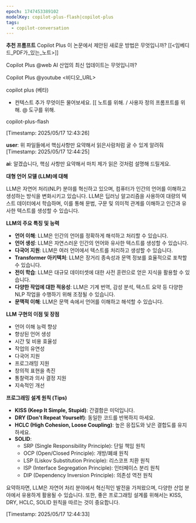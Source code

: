```yaml
---
epoch: 1747453389102
modelKey: copilot-plus-flash|copilot-plus
tags:
  - copilot-conversation
---
```



**추천 프롬프트**
Copilot Plus
이 논문에서 제안된 새로운 방법은 무엇입니까?
[[<임베디드_PDF가_있는_노트>]]

Copilot Plus
@web AI 산업의 최신 업데이트는 무엇입니까?

Copilot Plus
@youtube <비디오_URL>

copilot plus (베타)
+ 컨텍스트 추가
무엇이든 물어보세요. [[ 노트를 위해. / 사용자 정의 프롬프트를 위해. @ 도구를 위해.

copilot-plus-flash

[Timestamp: 2025/05/17 12:43:26]

**user**: 위 파일들에서 핵심사항만 요약해서 읽은사람처럼 굴 수 있게 알려줘
[Timestamp: 2025/05/17 12:44:25]

**ai**: 알겠습니다, 핵심 사항만 요약해서 마치 제가 읽은 것처럼 설명해 드릴게요.

**대형 언어 모델 (LLM)에 대해**

LLM은 자연어 처리(NLP) 분야를 혁신하고 있으며, 컴퓨터가 인간의 언어를 이해하고 생성하는 방식을 변화시키고 있습니다. LLM은 딥러닝 알고리즘을 사용하여 대량의 텍스트 데이터에서 학습하며, 이를 통해 문법, 구문 및 의미적 관계를 이해하고 인간과 유사한 텍스트를 생성할 수 있습니다.

**LLM의 주요 특징 및 능력**

*   **언어 이해**: LLM은 인간의 언어를 정확하게 해석하고 처리할 수 있습니다.
*   **언어 생성**: LLM은 자연스러운 인간의 언어와 유사한 텍스트를 생성할 수 있습니다.
*   **다국어 지원**: LLM은 여러 언어에서 텍스트를 처리하고 생성할 수 있습니다.
*   **Transformer 아키텍처**: LLM은 장거리 종속성과 문맥 정보를 효율적으로 포착할 수 있습니다.
*   **전이 학습**: LLM은 대규모 데이터셋에 대한 사전 훈련으로 얻은 지식을 활용할 수 있습니다.
*   **다양한 작업에 대한 적응성**: LLM은 기계 번역, 감성 분석, 텍스트 요약 등 다양한 NLP 작업을 수행하기 위해 조정될 수 있습니다.
*   **문맥적 이해**: LLM은 문맥 속에서 언어를 이해하고 해석할 수 있습니다.

**LLM 구현의 이점 및 장점**

*   언어 이해 능력 향상
*   향상된 언어 생성
*   시간 및 비용 효율성
*   작업의 유연성
*   다국어 지원
*   프로그래밍 지원
*   창의적 표현을 촉진
*   통찰력과 의사 결정 지원
*   지속적인 개선

**프로그래밍 설계 원칙 (Tips)**

*   **KISS (Keep It Simple, Stupid)**: 간결함은 미덕입니다.
*   **DRY (Don't Repeat Yourself)**: 동일한 코드를 반복하지 마세요.
*   **HCLC (High Cohesion, Loose Coupling)**: 높은 응집도와 낮은 결합도를 유지하세요.
*   **SOLID**:
    *   SRP (Single Responsibility Principle): 단일 책임 원칙
    *   OCP (Open/Closed Principle): 개방/폐쇄 원칙
    *   LSP (Liskov Substitution Principle): 리스코프 치환 원칙
    *   ISP (Interface Segregation Principle): 인터페이스 분리 원칙
    *   DIP (Dependency Inversion Principle): 의존성 역전 원칙

요약하자면, LLM은 자연어 처리 분야에서 혁신적인 발전을 가져왔으며, 다양한 산업 분야에서 유용하게 활용될 수 있습니다. 또한, 좋은 프로그래밍 설계를 위해서는 KISS, DRY, HCLC, SOLID 원칙을 따르는 것이 중요합니다.

[Timestamp: 2025/05/17 12:44:33]